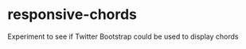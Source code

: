 responsive-chords
=================

Experiment to see if Twitter Bootstrap could be used to display chords
